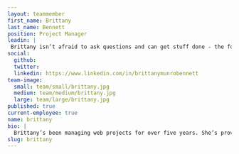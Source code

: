 ```yaml
---
layout: teammember
first_name: Brittany
last_name: Bennett
position: Project Manager
leadin: |
 Brittany isn’t afraid to ask questions and can get stuff done - the foundation of a great project manager. Her degree in advertising management and her green belt in Six Sigma help, too.
social:
  github: 
  twitter:
  linkedin: https://www.linkedin.com/in/brittanymunrobennett
team-image:
  small: team/small/brittany.jpg
  medium: team/medium/brittany.jpg
  large: team/large/brittany.jpg
published: true
current-employee: true
name: brittany
bio: |
  Brittany’s been managing web projects for over five years. She’s proved that she’s not afraid of a challenge, as evidence by the web agency she founded in 2011. But prior to entering the web world, she worked in marketing and public relations. She credits her marketing and PR background for her ability to empathize with clients and communicate the importance of storytelling and content strategy. She believes that relationship management and setting your intentions up front are the recipe for success, and we don’t disagree. Outside of work, Brittany enjoys spending her time throwing themed parties with her friends, and exploring the natural beauty of the Pacific Northwest with her dog “Suki."
slug: brittany
---
```

